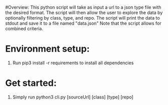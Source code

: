 #Overview:
  This python script will take as input a url to a json type file with the desired format.
  The script will then allow the user to explore the data by optionally filtering by class, type, and repo.
  The script will print the data to stdout and save it to a file named "data.json"
  Note that the script allows for combined criteria.

# Environment setup:
1. Run pip3 install -r requirements to install all dependencies

# Get started:
1. Simply run python3 cli.py [sourceUrl] [class] [type] [repo]
